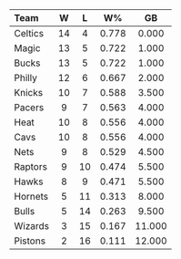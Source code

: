 | Team                             |  W  |  L  |  W%   |   GB   |
|:---------------------------------|:---:|:---:|:-----:|:------:|
| [](/r/bostonceltics) Celtics     | 14  |  4  | 0.778 | 0.000  |
| [](/r/orlandomagic) Magic        | 13  |  5  | 0.722 | 1.000  |
| [](/r/mkebucks) Bucks            | 13  |  5  | 0.722 | 1.000  |
| [](/r/sixers) Philly             | 12  |  6  | 0.667 | 2.000  |
| [](/r/nyknicks) Knicks           | 10  |  7  | 0.588 | 3.500  |
| [](/r/pacers) Pacers             |  9  |  7  | 0.563 | 4.000  |
| [](/r/heat) Heat                 | 10  |  8  | 0.556 | 4.000  |
| [](/r/clevelandcavs) Cavs        | 10  |  8  | 0.556 | 4.000  |
| [](/r/gonets) Nets               |  9  |  8  | 0.529 | 4.500  |
| [](/r/torontoraptors) Raptors    |  9  | 10  | 0.474 | 5.500  |
| [](/r/atlantahawks) Hawks        |  8  |  9  | 0.471 | 5.500  |
| [](/r/charlottehornets) Hornets  |  5  | 11  | 0.313 | 8.000  |
| [](/r/chicagobulls) Bulls        |  5  | 14  | 0.263 | 9.500  |
| [](/r/washingtonwizards) Wizards |  3  | 15  | 0.167 | 11.000 |
| [](/r/detroitpistons) Pistons    |  2  | 16  | 0.111 | 12.000 |